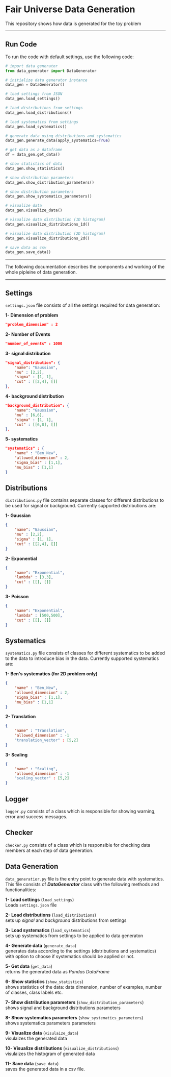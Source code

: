 # Fair Universe Data Generation
This repository shows how data is generated for the toy problem
***

## Run Code
To run the code with default settings, use the following code:

```python
# import data generator
from data_generator import DataGenerator

# initialize data generator instance
data_gen = DataGenerator()

# load settings from JSON
data_gen.load_settings()

# load distributions from settings
data_gen.load_distributions()

# load systematics from settings
data_gen.load_systematics()

# generate data using distributions and systematics
data_gen.generate_data(apply_systematics=True)

# get data as a dataframe
df = data_gen.get_data()

# show statistics of data
data_gen.show_statistics()

# show distribution parameters
data_gen.show_distribution_parameters()

# show distribution parameters
data_gen.show_systematics_parameters()

# visualize data
data_gen.visualize_data()

# visualize data distribution (1D histogram)
data_gen.visualize_distributions_1d()

# visualize data distribution (2D histogram)
data_gen.visualize_distributions_2d()

# save data as csv
data_gen.save_data()

```
***

The following documentation describes the components and working of the whole pipleine of data generation. 

***


## Settings
`settings.json` file consists of all the settings required for data generation:

**1- Dimension of problem**
```json
"problem_dimension" : 2
```

**2- Number of Events**
```json
"number_of_events" : 1000
```

**3- signal distribution**
```json
"signal_distribution": {
    "name": "Gaussian",
    "mu" : [2,2],
    "sigma" : [1, 1],
    "cut" : [[2,4], []]
},
```
**4- background distribution**
```json
"background_distribution": {
    "name": "Gaussian",
    "mu" : [6,6],
    "sigma" : [1, 1],
    "cut" : [[6,8], []]
},
```

**5- systematics**
```json
"systematics" : {
    "name" : "Ben_New",
    "allowed_dimension" : 2,
    "sigma_bias" : [1,1],
    "mu_bias" : [1,1]
}
```

## Distributions
`distributions.py` file contains separate classes for different distributions to be used for signal or background. Currently supported distributions are:

**1- Gaussian**
```json
{
    "name": "Gaussian",
    "mu" : [2,2],
    "sigma" : [1, 1],
    "cut" : [[2,4], []]
}
```
**2- Exponential**
```json
{
    "name": "Exponential",
    "lambda" : [3,3],
    "cut" : [[], []]
}
```
**3- Poisson**
```json
{
    "name": "Exponential",
    "lambda" : [500,500],
    "cut" : [[], []]
}
```

## Systematics
`systematics.py` file consists of classes for different systematics to be added to the data to introduce bias in the data. Currently supported systematics are:

**1- Ben's systematics (for 2D problem only)**
```json
{
    "name" : "Ben_New",
    "allowed_dimension" : 2,
    "sigma_bias" : [1,1],
    "mu_bias" : [1,1]
}
```
**2- Translation**
```json
{
    "name" : "Translation",
    "allowed_dimension" : -1
    "translation_vector" : [5,2]
}
```
**3- Scaling**
```json
{
    "name" : "Scaling",
    "allowed_dimension" : -1
    "scaling_vector" : [5,2]
}
```

## Logger
`logger.py` consists of a class which is responsible for showing warning, error and success messages.


## Checker
`checker.py` consists of a class which is responsible for checking data members at each step of data generation.


## Data Generation
`data_generatior.py` file is the entry point to generate data with systematics. This file consists of ***DataGenerator*** class with the following methods and functionalities:

**1- Load settings** (`load_settings`)  
Loads `settings.json` file 

**2- Load distributions** (`load_distributions`)  
sets up *signal* and *background* distributions from settings

**3- Load systematics** (`load_systematics`)  
sets up systematics from settings to be applied to data generaton

**4- Generate data** (`generate_data`)  
generates data according to the settings (distributions and systematics) with option to choose if systematics should be applied or not.

**5- Get data** (`get_data`)  
returns the generated data as *Pandas DataFrame*

**6- Show statistics** (`show_statistics`)  
shows statistics of the data: data dimension, number of examples, number of classes, class labels etc.

**7- Show distribution parameters** (`show_distribution_parameters`)  
shows signal and background distributions parameters

**8- Show systematics parameters** (`show_systematics_parameters`)  
shows systematics parameters parameters

**9- Visualize data** (`visulaize_data`)   
visulaizes the generated data

**10- Visualize distributions** (`visualize_distributions`)   
visulaizes the histogram of generated data

**11- Save data** (`save_data`)  
saves the generated data in a csv file.